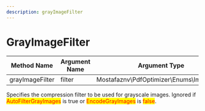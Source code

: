 ```yaml
---
description: grayImageFilter
---
```


# GrayImageFilter

| Method Name     | Argument Name | Argument Type                             |
| --------------- | ------------- | ----------------------------------------- |
| grayImageFilter | filter        | Mostafaznv\PdfOptimizer\Enums\ImageFilter |

Specifies the compression filter to be used for grayscale images. Ignored if <mark style="color:red;">AutoFilterGrayImages</mark> is true or <mark style="color:red;">EncodeGrayImages</mark> is <mark style="color:red;">false</mark>.



